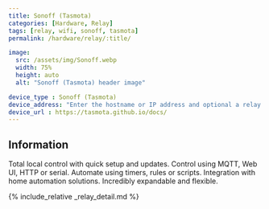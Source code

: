 ```yaml
---
title: Sonoff (Tasmota)
categories: [Hardware, Relay]
tags: [relay, wifi, sonoff, tasmota]
permalink: /hardware/relay/:title/

image:
  src: /assets/img/Sonoff.webp
  width: 75%
  height: auto
  alt: "Sonoff (Tasmota) header image"

device_type : Sonoff (Tasmota)
device_address: "Enter the hostname or IP address and optional a relay number seperated by a dash.<br />Ex: `http://[PASSWORD]@[HOST]#[POWER_SWITCH_NR]`"
device_url : https://tasmota.github.io/docs/
---
```


## Information
Total local control with quick setup and updates. Control using MQTT, Web UI, HTTP or serial. Automate using timers, rules or scripts. Integration with home automation solutions. Incredibly expandable and flexible.

{% include_relative _relay_detail.md %}